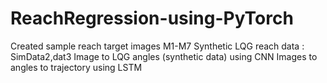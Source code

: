 # ReachRegression-using-PyTorch
Created sample reach target images M1-M7
Synthetic LQG reach data : SimData2,dat3
Image to LQG angles (synthetic data) using CNN
Images to angles to trajectory using LSTM
